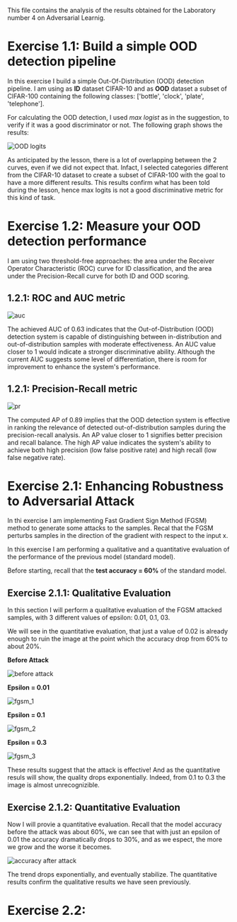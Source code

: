 This file contains the analysis of the results obtained for the Laboratory number 4 on Adversarial Learnig. 

# Exercise 1.1: Build a simple OOD detection pipeline

In this exercise I build a simple Out-Of-Distribution (OOD) detection pipeline. 
I am using as **ID** dataset CIFAR-10 and as **OOD** dataset a subset of CIFAR-100 containing the following classes: ['bottle', 'clock', 'plate', 'telephone'].

For calculating the OOD detection, I used *max logist* as in the suggestion, to verify if it was a good discriminator or not. 
The following graph shows the results: 

![OOD logits](https://github.com/salahjebali/DeepLearningApplications_labs/blob/main/lab4/results/ex_1_ood_logits.png)

As anticipated by the lesson, there is a lot of overlapping between the 2 curves, even if we did not expect that. 
Infact, I selected categories different from the CIFAR-10 dataset to create a subset of CIFAR-100 with the goal to have a more different results. 
This results confirm what has been told during the lesson, hence max logits is not a good discriminative metric for this kind of task.

# Exercise 1.2: Measure your OOD detection performance

I am using two threshold-free approaches: the area under the Receiver Operator Characteristic (ROC) curve for ID classification, and the area under the Precision-Recall curve for both ID and OOD scoring.

## 1.2.1: ROC and AUC metric

![auc](https://github.com/salahjebali/DeepLearningApplications_labs/blob/main/lab4/results/ex_1_auc.png)

The achieved AUC of 0.63 indicates that the Out-of-Distribution (OOD) detection system is capable of distinguishing between in-distribution and out-of-distribution samples with moderate effectiveness. 
An AUC value closer to 1 would indicate a stronger discriminative ability. 
Although the current AUC suggests some level of differentiation, there is room for improvement to enhance the system's performance.

## 1.2.1: Precision-Recall metric 

![pr](https://github.com/salahjebali/DeepLearningApplications_labs/blob/main/lab4/results/ex_1_pr.png)

The computed AP of 0.89 implies that the OOD detection system is effective in ranking the relevance of detected out-of-distribution samples during the precision-recall analysis.
An AP value closer to 1 signifies better precision and recall balance. 
The high AP value indicates the system's ability to achieve both high precision (low false positive rate) and high recall (low false negative rate).

# Exercise 2.1: Enhancing Robustness to Adversarial Attack

In thi exercise I am implementing Fast Gradient Sign Method (FGSM) method to generate some attacks to the samples. 
Recal that the FGSM perturbs samples in the direction of the gradient with respect to the input x. 

In this exercise I am performing a qualitative and a quantitative evaluation of the performance of the previous model (standard model). 

Before starting, recall that the **test accuracy = 60%** of the standard model.

## Exercise 2.1.1: Qualitative Evaluation 

In this section I will perform a qualitative evaluation of the FGSM attacked samples, with 3 different values of epsilon: 0.01, 0.1, 03. 

We will see in the quantitative evaluation, that just a value of 0.02 is already enough to ruin the image at the point which the accuracy drop from 60% to about 20%.

**Before Attack** 

![before attack](https://github.com/salahjebali/DeepLearningApplications_labs/blob/main/lab4/results/ex_2_before_attack.png)

**Epsilon = 0.01**

![fgsm_1](https://github.com/salahjebali/DeepLearningApplications_labs/blob/main/lab4/results/ex_2_after_attack_1.png)

**Epsilon = 0.1**

![fgsm_2](https://github.com/salahjebali/DeepLearningApplications_labs/blob/main/lab4/results/ex_2_after_attack_2.png)

**Epsilon = 0.3**

![fgsm_3](https://github.com/salahjebali/DeepLearningApplications_labs/blob/main/lab4/results/ex_2_after_attack_3.png)

These results suggest that the attack is effective! And as the quantitative resuls will show, the quality drops exponentially. Indeed, from 0.1 to 0.3 the image is almost unrecognizible.

## Exercise 2.1.2: Quantitative Evaluation

Now I will provie a quantitative evaluation. Recall that the model accuracy before the attack was about 60%, we can see that with just an epsilon of 0.01 the accuracy dramatically drops to 30%, and as we espect, the more we grow and the worse it becomes.

![accuracy after attack](https://github.com/salahjebali/DeepLearningApplications_labs/blob/main/lab4/results/ex_2_qe.png)

The trend drops exponentially, and eventually stabilize. The quantitative results confirm the qualitative results we have seen previously.

# Exercise 2.2: 
